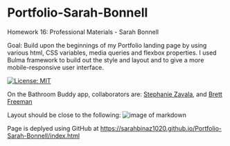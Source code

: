 # Portfolio-Sarah-Bonnell

Homework 16: Professional Materials - Sarah Bonnell

Goal: Build upon the beginnings of my Portfolio landing page by using various html, CSS variables, media queries and flexbox properties. I used Bulma framework to build out the style and layout and to give a more mobile-responsive user interface.

[![License: MIT](https://img.shields.io/badge/License-MIT-yellow.svg)](https://opensource.org/licenses/MIT)

On the Bathroom Buddy app, collaborators are: <a href="https://github.com/spicystephy">Stephanie Zavala</a>,  and <a href="https://github.com/bhfreeman">Brett Freeman</a>

Layout should be close to the following: ![image of markdown](images/02-advanced-css-homework-demo.gif)


Page is deplyed using GitHub at https://sarahbinaz1020.github.io/Portfolio-Sarah-Bonnell/index.html





